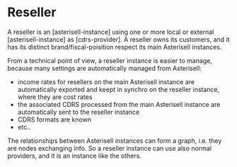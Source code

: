 # Reseller

A reseller is an [asterisell-instance] using one or more local or external [asterisell-instance] as [cdrs-provider]. A reseller owns its customers, and it has its distinct brand/fiscal-poisition respect its main Asterisell instances. 

From a technical point of view, a reseller instance is easier to manage, because many settings are automatically managed from Asterisell:

  - income rates for resellers on the main Asterisell instance are automatically exported and keept in synchro on the reseller instance, where they are cost rates
  - the associated CDRS processed from the main Asterisell instance are automatically sent to the reseller instance
  - CDRS formats are known
  - etc..

The relationships between Asterisell instances can form a graph, i.e. they are nodes exchanging info. So a reseller instance can use also normal providers, and it is an instance like the others.
